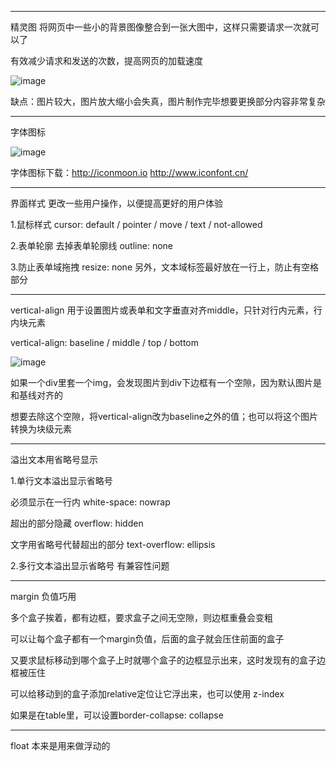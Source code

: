 -------
精灵图 将网页中一些小的背景图像整合到一张大图中，这样只需要请求一次就可以了

有效减少请求和发送的次数，提高网页的加载速度

![image](https://user-images.githubusercontent.com/55564937/128107630-51a8cadf-da82-464a-97af-6ed1f1cb8efd.png)

缺点：图片较大，图片放大缩小会失真，图片制作完毕想要更换部分内容非常复杂

-------
字体图标

![image](https://user-images.githubusercontent.com/55564937/128111397-c24e8b1c-9c43-4c9e-9941-7515289c058a.png)

字体图标下载：http://iconmoon.io    http://www.iconfont.cn/

-------
界面样式   更改一些用户操作，以便提高更好的用户体验

1.鼠标样式    cursor: default / pointer / move / text / not-allowed

2.表单轮廓    去掉表单轮廓线 outline: none

3.防止表单域拖拽   resize: none 另外，文本域标签最好放在一行上，防止有空格部分

-------
vertical-align 用于设置图片或表单和文字垂直对齐middle，只针对行内元素，行内块元素

vertical-align: baseline / middle / top / bottom

![image](https://user-images.githubusercontent.com/55564937/128115747-9b07910a-76de-4d59-b7bf-017bbb3e9f64.png)

如果一个div里套一个img，会发现图片到div下边框有一个空隙，因为默认图片是和基线对齐的

想要去除这个空隙，将vertical-align改为baseline之外的值；也可以将这个图片转换为块级元素

-------
溢出文本用省略号显示

1.单行文本溢出显示省略号

必须显示在一行内 white-space: nowrap

超出的部分隐藏 overflow: hidden

文字用省略号代替超出的部分 text-overflow: ellipsis

2.多行文本溢出显示省略号 有兼容性问题

-------
margin 负值巧用

多个盒子挨着，都有边框，要求盒子之间无空隙，则边框重叠会变粗

可以让每个盒子都有一个margin负值，后面的盒子就会压住前面的盒子

又要求鼠标移动到哪个盒子上时就哪个盒子的边框显示出来，这时发现有的盒子边框被压住

可以给移动到的盒子添加relative定位让它浮出来，也可以使用 z-index

如果是在table里，可以设置border-collapse: collapse 

-------
float 本来是用来做浮动的










